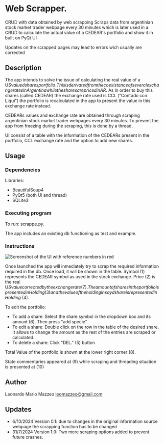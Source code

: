 # Web Scrapper.

CRUD with data obtained by web scrapping
Scraps data from argentinian stock market trader webpage every 30 minutes which is later used in a CRUD to calculate the actual value of a CEDEAR's portfolio and show it in  built on PyQt UI

Updates on the scrapped pages may lead to errors wich usually are corrected

## Description

The app intends to solve the issue of calculating the real value of a U$S valued shares portfolio. This is derivated from the coexistance of several exchange rates in Argentina while the shares are priced in AR$. As in order to buy this shares (called CEDEAR) the exchange rate used is CCL ("Contado con Liqui") the portfolio is recalculated in the app to present the value in this exchange rate instead. 

CEDEARs values and exchange rate are obtained through scraping argentinian stock market trader webpages every 30 minutes. To prevent the app from freezing during the scraping, this is done by a thread. 

UI consist of a table with the information of the CEDEARs present in the portfolio, CCL exchange rate and the option to add new shares. 

## Usage

### Dependencies

Libraries:
* BeautifulSoup4
* PyQt5 (both UI and thread)
* SQLite3


### Executing program

To run: scrappe.py. 

The app includes an existing db functioning as test and example.

### Instructions

![Screenshot of the UI with reference numbers in red](/../../../../github/rintrahenelcaos/repo_assets/main/assets/images/scarper2.png)

Once launched the app will inmediately try to scrap the required information required in the db. Once load, it will be shown in the table. Symbol (1) represents the CEDEAR symbol as used in the stock exchange. Price (2) is the real U$S value corrected by the exchange rate (7). The amount of shares in the portfolio is presented in Holding (3) and the value of the holding in sayd share is represented in Holding$ (4). 

To edit the portfolio:
* To add a share: Select the share symbol in the dropdown box and its amount (6). Then press "add specie"
* To edit a share: Double click on the row in the table of the desired share. It allows to change the amount as the rest of the entries are scraped or calculated.
* To delete a share: Click "DEL." (5) button

Total Value of the portfolio is shown at the lower right corner (8).

State commentaries appeared at (9) while scraping and threading situation is presented at (10)



## Author

Leonardo Mario Mazzeo
leomazzeo@gmail.com

## Updates

* 6/10/2024 Version 0.1: due to changes in the original information source webpage the scrapping function has to be changed
* 31/7/2024 Version 1.0: Two more scraping options added to prevent future crashes. 


